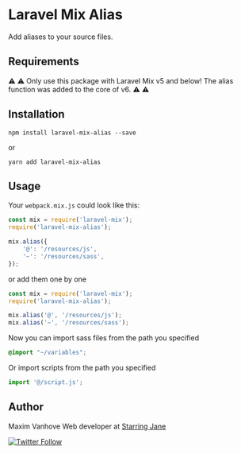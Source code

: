 # Laravel Mix Alias

Add aliases to your source files.

## Requirements

⚠️ ⚠️ Only use this package with Laravel Mix v5 and below! The alias function was added to the core of v6. ⚠️ ⚠️

## Installation

```
npm install laravel-mix-alias --save
```

or

```
yarn add laravel-mix-alias
```

## Usage

Your `webpack.mix.js` could look like this:

```js
const mix = require('laravel-mix');
require('laravel-mix-alias');

mix.alias({
    '@': '/resources/js',
    '~': '/resources/sass',
});
```

or add them one by one

```js
const mix = require('laravel-mix');
require('laravel-mix-alias');

mix.alias('@', '/resources/js');
mix.alias('~', '/resources/sass');
```

Now you can import sass files from the path you specified

```scss
@import "~/variables";
```

Or import scripts from the path you specified

```js
import '@/script.js';
```

## Author

Maxim Vanhove
Web developer at [Starring Jane](https://starringjane.com)

 [![Twitter Follow](https://img.shields.io/twitter/follow/MrMaximVanhove.svg?style=social&logo=twitter&label=Follow)](https://twitter.com/MrMaximVanhove)
